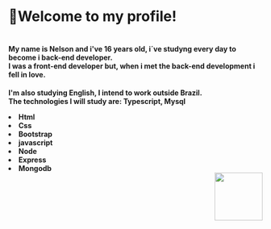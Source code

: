 <h1>👋Welcome to my profile!</h1>  

<div style="display:flex" align="center">
  
<spam>

<h4 align="left">
My name is Nelson and i've 16 years old, i´ve studyng every day to become i back-end developer. <br>
I was a front-end developer but, when i met the back-end development i fell in love. <br>
</h4> 
  
  
<h4 align="left">
 
I'm also studying English, I intend to work outside Brazil. <br> 
The technologies I will study are: Typescript, Mysql
  
<li>Html</li>
<li>Css</li>
<li>Bootstrap</li>
<li>javascript</li>
<li>Node</li>
<li>Express</li>
<li>Mongodb</li>
 
<spam align="right">
<img align="right" src="https://user-images.githubusercontent.com/89428967/200975913-64b82052-238e-4fe3-bc93-dba07d945bbe.gif" width="95" height="95">
</spam>
  
</h4>
 
</spam>
</div>
